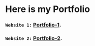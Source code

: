 # Here is my Portfolio

### `Website 1:` [Portfolio-1](https://nafiul-haque-portfolio.web.app/).

### `Website 2:` [Portfolio-2](https://nafiulhaque.github.io/Portfolio/).